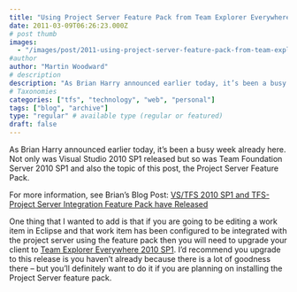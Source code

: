 ```yaml
---
title: "Using Project Server Feature Pack from Team Explorer Everywhere"
date: 2011-03-09T06:26:23.000Z
# post thumb
images:
  - "/images/post/2011-using-project-server-feature-pack-from-team-explorer-everywhere.jpg"
#author
author: "Martin Woodward"
# description
description: "As Brian Harry announced earlier today, it’s been a busy week already here."
# Taxonomies
categories: ["tfs", "technology", "web", "personal"]
tags: ["blog", "archive"]
type: "regular" # available type (regular or featured)
draft: false
---
```

As Brian Harry announced earlier today, it’s been a busy week already here.  Not only was Visual Studio 2010 SP1 released but so was Team Foundation Server 2010 SP1 and also the topic of this post, the Project Server Feature Pack.  

For more information, see Brian’s Blog Post:     [VS/TFS 2010 SP1 and TFS-Project Server Integration Feature Pack have Released](http://blogs.msdn.com/b/bharry/archive/2011/03/08/vs-tfs-2010-sp1-and-tfs-project-server-integration-feature-pack-have-released.aspx)   

One thing that I wanted to add is that if you are going to be editing a work item in Eclipse and that work item has been configured to be integrated with the project server using the feature pack then you will need to upgrade your client to [Team Explorer Everywhere 2010 SP1](http://www.microsoft.com/downloads/en/details.aspx?FamilyID=53c27216-c4f0-48b6-9bed-fe1718a2e3b0).  I’d recommend you upgrade to this release is you haven’t already because there is a lot of goodness there – but you’ll definitely want to do it if you are planning on installing the Project Server feature pack.